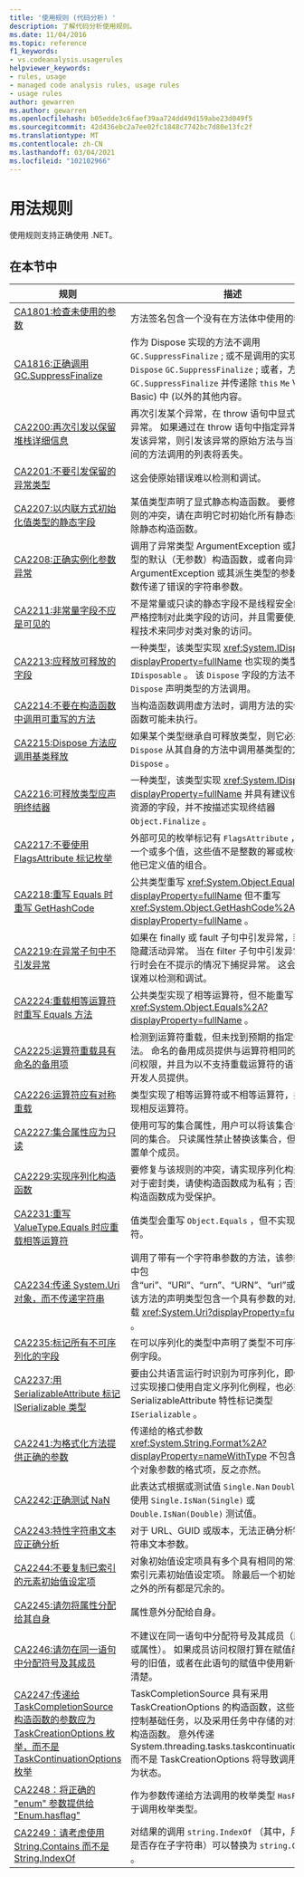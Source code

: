 ```yaml
---
title: '使用规则 (代码分析) '
description: 了解代码分析使用规则。
ms.date: 11/04/2016
ms.topic: reference
f1_keywords:
- vs.codeanalysis.usagerules
helpviewer_keywords:
- rules, usage
- managed code analysis rules, usage rules
- usage rules
author: gewarren
ms.author: gewarren
ms.openlocfilehash: b05edde3c6faef39aa724dd49d159abe23d049f5
ms.sourcegitcommit: 42d436ebc2a7ee02fc1848c7742bc7d80e13fc2f
ms.translationtype: MT
ms.contentlocale: zh-CN
ms.lasthandoff: 03/04/2021
ms.locfileid: "102102966"
---
```

# <a name="usage-rules"></a>用法规则

使用规则支持正确使用 .NET。

## <a name="in-this-section"></a>在本节中

|规则|描述|
|----------|-----------------|
|[CA1801:检查未使用的参数](ca1801.md)|方法签名包含一个没有在方法体中使用的参数。|
|[CA1816:正确调用 GC.SuppressFinalize](ca1816.md)|作为 Dispose 实现的方法不调用 `GC.SuppressFinalize` ; 或不是调用的实现的方法 `Dispose` `GC.SuppressFinalize` ; 或者，方法调用 `GC.SuppressFinalize` 并传递除 `this` `Me` Visual Basic) 中 (以外的其他内容。|
|[CA2200:再次引发以保留堆栈详细信息](ca2200.md)|再次引发某个异常，在 throw 语句中显式指定了该异常。 如果通过在 throw 语句中指定异常来重新引发该异常，则引发该异常的原始方法与当前方法之间的方法调用的列表将丢失。|
|[CA2201:不要引发保留的异常类型](ca2201.md)|这会使原始错误难以检测和调试。|
|[CA2207:以内联方式初始化值类型的静态字段](ca2207.md)|某值类型声明了显式静态构造函数。 要修复与该规则的冲突，请在声明它时初始化所有静态数据并移除静态构造函数。|
|[CA2208:正确实例化参数异常](ca2208.md)|调用了异常类型 ArgumentException 或其派生类型的默认（无参数）构造函数，或者向异常类型 ArgumentException 或其派生类型的参数化构造函数传递了错误的字符串参数。|
|[CA2211:非常量字段不应是可见的](ca2211.md)|不是常量或只读的静态字段不是线程安全的。 必须严格控制对此类字段的访问，并且需要使用高级编程技术来同步对类对象的访问。|
|[CA2213:应释放可释放的字段](ca2213.md)|一种类型，该类型实现 <xref:System.IDisposable?displayProperty=fullName> 也实现的类型的字段 `IDisposable` 。 该 `Dispose` 字段的方法不由 `Dispose` 声明类型的方法调用。|
|[CA2214:不要在构造函数中调用可重写的方法](ca2214.md)|当构造函数调用虚方法时，调用方法的实例的构造函数可能未执行。|
|[CA2215:Dispose 方法应调用基类释放](ca2215.md)|如果某个类型继承自可释放类型，则它必须 `Dispose` 从其自身的方法中调用基类型的方法 `Dispose` 。|
|[CA2216:可释放类型应声明终结器](ca2216.md)|一种类型，该类型实现 <xref:System.IDisposable?displayProperty=fullName> 并具有建议使用非托管资源的字段，并不按描述实现终结器 `Object.Finalize` 。|
|[CA2217:不要使用 FlagsAttribute 标记枚举](ca2217.md)|外部可见的枚举标记有 `FlagsAttribute` ，它具有一个或多个值，这些值不是整数的幂或枚举上的其他已定义值的组合。|
|[CA2218:重写 Equals 时重写 GetHashCode](ca2218.md)|公共类型重写 <xref:System.Object.Equals%2A?displayProperty=fullName> 但不重写 <xref:System.Object.GetHashCode%2A?displayProperty=fullName> 。|
|[CA2219:在异常子句中不引发异常](ca2219.md)|如果在 finally 或 fault 子句中引发异常，新异常将隐藏活动异常。 当在 filter 子句中引发异常时，运行时会在不提示的情况下捕捉异常。 这会使原始错误难以检测和调试。|
|[CA2224:重载相等运算符时重写 Equals 方法](ca2224.md)|公共类型实现了相等运算符，但不能重写 <xref:System.Object.Equals%2A?displayProperty=fullName> 。|
|[CA2225:运算符重载具有命名的备用项](ca2225.md)|检测到运算符重载，但未找到预期的指定备用方法。 命名的备用成员提供与运算符相同的功能的访问权限，并且为以不支持重载运算符的语言编写的开发人员提供。|
|[CA2226:运算符应有对称重载](ca2226.md)|类型实现了相等运算符或不相等运算符，并且未实现相反运算符。|
|[CA2227:集合属性应为只读](ca2227.md)|使用可写的集合属性，用户可以将该集合替换为不同的集合。 只读属性禁止替换该集合，但仍允许设置单个成员。|
|[CA2229:实现序列化构造函数](ca2229.md)|要修复与该规则的冲突，请实现序列化构造函数。 对于密封类，请使构造函数成为私有；否则，请使构造函数成为受保护。|
|[CA2231:重写 ValueType.Equals 时应重载相等运算符](ca2231.md)|值类型会重写 `Object.Equals` ，但不实现相等运算符。|
|[CA2234:传递 System.Uri 对象，而不传递字符串](ca2234.md)|调用了带有一个字符串参数的方法，该参数的名称中包含“uri”、“URI”、“urn”、“URN”、“url”或“URL”。  该方法的声明类型包含一个具有参数的对应方法重载 <xref:System.Uri?displayProperty=fullName> 。|
|[CA2235:标记所有不可序列化的字段](ca2235.md)|在可以序列化的类型中声明了类型不可序列化的实例字段。|
|[CA2237:用 SerializableAttribute 标记 ISerializable 类型](ca2237.md)|要由公共语言运行时识别为可序列化，即使类型通过实现接口使用自定义序列化例程，也必须使用 SerializableAttribute 特性标记类型 `ISerializable` 。|
|[CA2241:为格式化方法提供正确的参数](ca2241.md)|传递给的格式参数 <xref:System.String.Format%2A?displayProperty=nameWithType> 不包含对应于每个对象参数的格式项，反之亦然。|
|[CA2242:正确测试 NaN](ca2242.md)|此表达式根据或测试值 `Single.Nan` `Double.Nan` 。 使用 `Single.IsNan(Single)` 或 `Double.IsNan(Double)` 测试值。|
|[CA2243:特性字符串文本应正确分析](ca2243.md)|对于 URL、GUID 或版本，无法正确分析特性的字符串文本参数。|
|[CA2244:不要复制已索引的元素初始值设定项](ca2244.md)|对象初始值设定项具有多个具有相同的常量索引的索引元素初始值设定项。 除最后一个初始值设定项之外的所有都是冗余的。|
|[CA2245:请勿将属性分配给其自身](ca2245.md)|属性意外分配给自身。|
|[CA2246:请勿在同一语句中分配符号及其成员](ca2246.md)|不建议在同一语句中分配符号及其成员（即，字段或属性）。 如果成员访问权限打算在赋值前使用符号的旧值，或者在此语句的赋值中使用新值，则不清楚。|
|[CA2247:传递给 TaskCompletionSource 构造函数的参数应为 TaskCreationOptions 枚举，而不是 TaskContinuationOptions 枚举](ca2247.md)|TaskCompletionSource 具有采用 TaskCreationOptions 的构造函数，这些构造函数控制基础任务，以及采用任务中存储的对象状态的构造函数。  意外传递 System.threading.tasks.taskcontinuationoptions 而不是 TaskCreationOptions 将导致调用将选项视为状态。|
|[CA2248：将正确的 "enum" 参数提供给 "Enum.hasflag\"](ca2248.md)|作为参数传递给方法调用的枚举类型 `HasFlag` 不同于调用枚举类型。|
|[CA2249：请考虑使用 String.Contains 而不是 String.IndexOf](ca2249.md)|对结果的调用 `string.IndexOf` （其中，用于检查是否存在子字符串）可以替换为 `string.Contains` 。|
